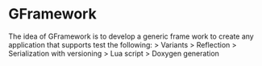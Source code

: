 # GFramework

The idea of GFramework is to develop a generic frame work to create any application that supports test the following:
	> Variants
	> Reflection
	> Serialization with versioning
	> Lua script
	> Doxygen generation
